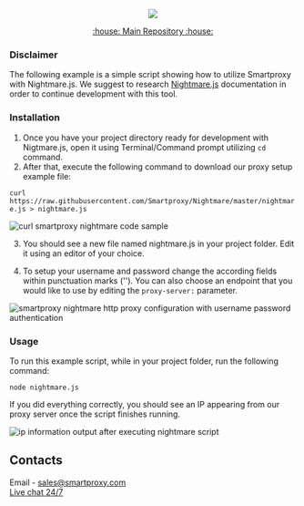 <p align="center">
    <a href="https://smartproxy.com/"><img src="https://snipboard.io/3IyORg.jpg"></a>
  </a>
</p>

<p align="center">
    <a href="https://github.com/Smartproxy/Smartproxy"> :house: Main Repository :house: </a>
</p>

### Disclaimer

The following example is a simple script showing how to utilize Smartproxy with Nightmare.js.
We suggest to research [Nightmare.js](https://github.com/segmentio/nightmare#api) documentation in order to continue development with this tool.

### Installation

1. Once you have your project directory ready for development with Nigtmare.js, open it using Terminal/Command prompt utilizing `cd` command.
2. After that, execute the following command to download our proxy setup example file:

`curl https://raw.githubusercontent.com/Smartproxy/Nightmare/master/nightmare.js > nightmare.js`

<img src="https://i.imgur.com/joNFPlR.png" alt="curl smartproxy nightmare code sample">

3. You should see a new file named nightmare.js in your project folder. Edit it using an editor of your choice.

4. To setup your username and password change the according fields within punctuation marks (''). You can also choose an endpoint that you would like to use by editing the `proxy-server:` parameter.

<img src="https://i.imgur.com/jiUghu8.png" alt="smartproxy nightmare http proxy configuration with username password authentication">

### Usage

To run this example script, while in your project folder, run the following command:

`node nightmare.js`

If you did everything correctly, you should see an IP appearing from our proxy server once the script finishes running.

<img src="https://i.imgur.com/lXFtq4I.png" alt="ip information output after executing nightmare script">

## Contacts
Email - sales@smartproxy.com
<br><a href="https://smartproxy.com">Live chat 24/7</a>
